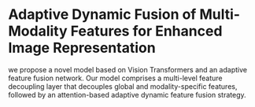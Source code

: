 # Adaptive Dynamic Fusion of Multi-Modality Features for Enhanced Image Representation
we propose a novel model based on Vision Transformers and an adaptive feature fusion network. Our model comprises a multi-level feature decoupling layer that decouples global and modality-specific features, followed by an attention-based adaptive dynamic feature fusion strategy.
